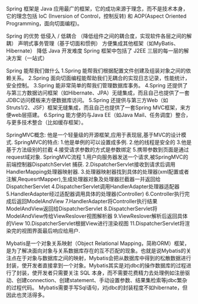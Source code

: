 Spring 框架是 Java 应用最广的框架，它的成功来源于理念，而不是技术本身，它的理念包括 IoC (Inversion of Control，控制反转) 和 AOP(Aspect Oriented Programming，面向切面编程)。

Spring 的优势
低侵入 / 低耦合 （降低组件之间的耦合度，实现软件各层之间的解耦）
声明式事务管理（基于切面和惯例）
方便集成其他框架（如MyBatis、Hibernate）
降低 Java 开发难度
Spring 框架中包括了 J2EE 三层的每一层的解决方案（一站式）

Spring 能帮我们做什么
1.Spring 能帮我们根据配置文件创建及组装对象之间的依赖关系。
2.Spring 面向切面编程能帮助我们无耦合的实现日志记录，性能统计，安全控制。
3.Spring 能非常简单的帮我们管理数据库事务。
4.Spring 还提供了与第三方数据访问框架（如Hibernate、JPA）无缝集成，而且自己也提供了一套JDBC访问模板来方便数据库访问。
5.Spring 还提供与第三方Web（如Struts1/2、JSF）框架无缝集成，而且自己也提供了一套Spring MVC框架，来方便web层搭建。
6.Spring 能方便的与Java EE（如Java Mail、任务调度）整合，与更多技术整合（比如缓存框架）。



SpringMVC概念:
    他是一个轻量级的开源框架,应用于表现层,基于MVC的设计模式.
SpringMVC的特点:
    1.他是单例的可以设置成多例.
    2.他的线程是安全的 
    3.他是基于方法级别的拦截
    4.接受请求参数的方式是参数绑定
    5.携带参数到页面是通过request域对象.
SpringMVC流程
    1.用户向服务器发送一个请求,被SpringMVC的前端控制器DispatchServlet 捕获.
    2.DispatcherServlet接收到请求后调用HandlerMapping处理器映射器.
    3.处理器映射器找到具体的处理器(xml配置或者注解,RequesrtMapper),生成处理器对象及处理器拦截器一并返回给DispatcherServlet
    4.DispatcherServlet调用HandlerAdapter处理器适配器
    5.HandlerAdapter经过适配器调用具体的处理器(Controller)
    6.Controller执行完成后返回ModelAndView
    7.HandlerAdapter将Controller执行结果ModelAndView返回给DispatcherServlet
    8.DispatcherServlet将ModelAndView传给ViewReslover视图解析器
    9.ViewReslover解析后返回具体的View
    10.DispatcherServlet根据View进行渲染视图
    11.DispatcherServlet将渲染完的视图界面最后响应给用户.



Mybatis是一个对象关系映射（Object Relational Mapping，简称ORM）框架，是为了解决面向对象与关系数据库存在的互不匹配的现象。也就是说Mybatis的关注点在于对象与数据库之间的映射，Mybatis会把从数据库中得到的松散数据进行封装，使开发者直接拿到一个对象。Mybatis其实是对jdbc的操作数据库的过程进行了封装，使开发者只需要关注 SQL 本身，而不需要花费精力去处理例如注册驱动、创建connection、创建statement、手动设置参数、结果集检索等jdbc繁杂的过程代码。
Mybatis需要手写Sql语句，对jdbc的封装程度不如hibernate，但因此也灵活得多。
